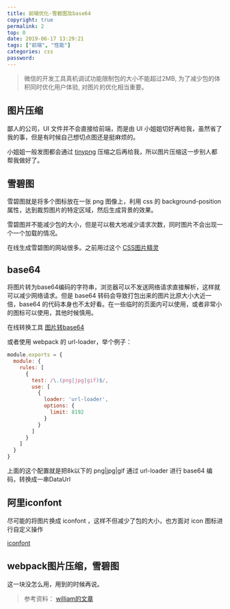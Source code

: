 ```yaml
---
title: 前端优化-雪碧图及base64
copyright: true
permalink: 2
top: 0
date: 2019-06-17 13:29:21
tags: ["前端", "性能"]
categories: css
password:
---
```


> 微信的开发工具真机调试功能限制包的大小不能超过2MB, 为了减少包的体积同时优化用户体验, 对图片的优化相当重要。

## 图片压缩

鄙人的公司，UI 文件并不会直接给前端，而是由 UI 小姐姐切好再给我，虽然省了我的事，但是有时候自己想切点图还是挺麻烦的。

小姐姐一般发图都会通过 [tinypng](https://tinypng.com/) 压缩之后再给我，所以图片压缩这一步别人都帮我做好了。

<!--more-->

## 雪碧图

雪碧图就是将多个图标放在一张 png 图像上，利用 css 的 background-position 属性，达到裁剪图片的特定区域，然后生成背景的效果。

雪碧图并不能减少包的大小，但是可以极大地减少请求次数，同时图片不会出现一个一个加载的情况。

在线生成雪碧图的网站很多。之前用过这个 [CSS图片精灵](https://www.fedrobots.com/)

## base64

将图片转为base64编码的字符串，浏览器可以不发送网络请求直接解析，这样就可以减少网络请求。但是 base64 转码会导致打包出来的图片比原大小大近一倍，base64 的代码本身也不太好看。在一些临时的页面内可以使用，或者非常小的图标可以使用，其他时候慎用。

在线转换工具 [图片转base64](http://imgbase64.duoshitong.com/)

或者使用 webpack 的 url-loader，举个例子：

```js
module.exports = {
  module: {
    rules: [
      {
        test: /\.(png|jpg|gif)$/,
        use: [
          {
            loader: 'url-loader',
            options: {
              limit: 8192
            }
          }
        ]
      }
    ]
  }
}
```

上面的这个配置就是把8k以下的 png|jpg|gif 通过 url-loader 进行 base64 编码，转换成一串DataUrl

## 阿里iconfont

尽可能的将图片换成 iconfont ，这样不但减少了包的大小，也方面对 icon 图标进行自定义操作

[iconfont](https://www.iconfont.cn/)

## webpack图片压缩，雪碧图

这一块没怎么用，用到的时候再说。



> 参考资料： [william的文章](https://segmentfault.com/a/1190000017481260)
